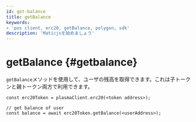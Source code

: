 ```yaml
---
id: get-balance
title: getBalance
keywords:
- 'pos client, erc20, getBalance, polygon, sdk'
description: 'Maticjsを始めましょう'
---
```


# getBalance {#getbalance}

`getBalance`メソッドを使用して、ユーザの残高を取得できます。これは子トークンと親トークン両方で利用できます。

```
const erc20Token = plasmaClient.erc20(<token address>);

// get balance of user
const balance = await erc20Token.getBalance(<userAddress>);
```
